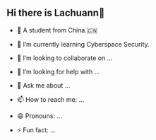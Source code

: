 ## Hi there is Lachuann👋


- 🔭 A student from China.🇨🇳
- 🌱 I’m currently learning Cyberspace Security.
  
- 👯 I’m looking to collaborate on ...
- 🤔 I’m looking for help with ...
- 💬 Ask me about ...
- 📫 How to reach me: ...
- 😄 Pronouns: ...
- ⚡ Fun fact: ...

